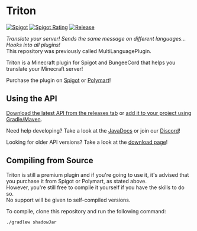 # Triton

[![Spigot](https://img.shields.io/badge/dynamic/json?color=blue&label=Spigot&prefix=v&query=%24.current_version&url=https%3A%2F%2Fapi.spigotmc.org%2Fsimple%2F0.2%2Findex.php%3Faction%3DgetResource%26id%3D30331)](https://www.spigotmc.org/resources/triton-translate-your-server.30331/)
[![Spigot Rating](https://img.shields.io/spiget/rating/30331?color=orange)](https://www.spigotmc.org/resources/triton-translate-your-server.30331/)
[![Release](https://jitpack.io/v/diogotcorreia/Triton.svg)](https://jitpack.io/#tritonmc/Triton)

_Translate your server! Sends the same message on different languages... Hooks into all plugins!_  
This repository was previously called MultiLanguagePlugin.

Triton is a Minecraft plugin for Spigot and BungeeCord that helps you translate your Minecraft server!

Purchase the plugin on [Spigot](https://spigotmc.org/resources/triton.30331/)
or [Polymart](https://polymart.org/resource/triton.38)!

## Using the API

[Download the latest API from the releases tab](https://github.com/tritonmc/Triton/releases/latest)
or [add it to your project using Gradle/Maven](https://jitpack.io/#tritonmc/Triton).

Need help developing? Take a look at the [JavaDocs](https://triton.rexcantor64.com/javadocs) or join
our [Discord](https://triton.rexcantor64.com/discord)!

Looking for older API versions? Take a look at
the [download page](https://github.com/diogotcorreia/Triton/wiki/Downloads)!

## Compiling from Source

Triton is still a premium plugin and if you're going to use it,
it's advised that you purchase it from Spigot or Polymart, as stated above.  
However, you're still free to compile it yourself if you have the skills to do so.  
No support will be given to self-compiled versions.

To compile, clone this repository and run the following command:

```sh
./gradlew shadowJar
```
